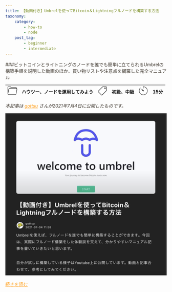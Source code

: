 ```yaml
---
title: 【動画付き】Umbrelを使ってBitcoin＆Lightningフルノードを構築する方法
taxonomy:
    category:
        - how-to
        - node
    post_tag:
        - beginner
        - intermediate
---
```


<style>
img[alt*="Category"], 
img[alt*="Tag"], 
img[alt*="Time"] {
    width:30px;
    height:30px;
    object-fit: cover;
}
p {
    color: #3d362d;
}
a {
    color: #ff9f1c;
}
a:hover {
    color: #2ec4b6;
}
</style>

<script type="text/javascript" src="//ajax.googleapis.com/ajax/libs/jquery/1.10.2/jquery.min.js"></script>
<script language="JavaScript">
$(document).ready( function () {
   $("a[href^='http']:not([href*='" + location.hostname + "'])").attr('target', '_blank');
})
</script>
###ビットコインとライトニングのノードを誰でも簡単に立てられるUmbrelの構築手順を説明した動画のほか、買い物リストや注意点を網羅した完全マニュアル

|  ![Category](/_images/category.png)  |  ハウツー、ノードを運用してみよう  |  ![Tag](/_images/tag.png)  |  初級、中級  | ![Time](/_images/timer.png)  |  15分  |
| ---- | ---- | ---- | ---- | ---- | ---- |

*本記事は [gottsu](https://twitter.com/nemkd12) さんが2021年7月4日に公開したものです。*

[![ ](/_images/how_to_start_umbrel.png)](https://spotlight.soy/detail?article_id=mt5fbuvg7)

[続きを読む](https://spotlight.soy/detail?article_id=mt5fbuvg7)